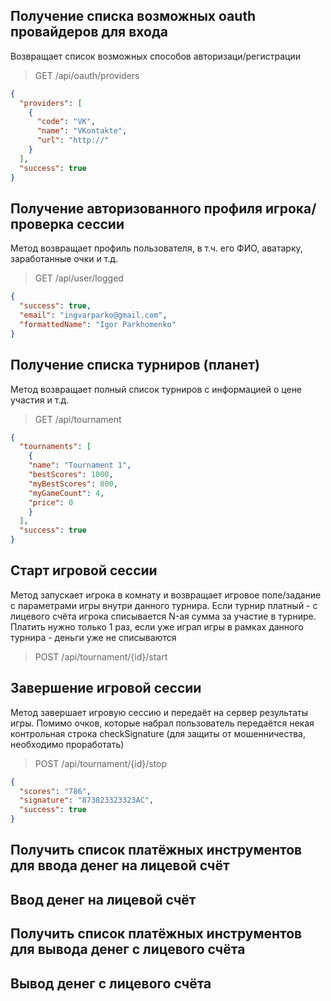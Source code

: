 ## Получение списка возможных oauth провайдеров для входа

Возвращает список возможных способов авторизаци/регистрации

> GET /api/oauth/providers

```json
{
  "providers": [
    {
      "code": "VK",
      "name": "VKontakte",
      "url": "http://"
    }
  ],
  "success": true
}
```

## Получение авторизованного профиля игрока/проверка сессии

Метод возвращает профиль пользователя, в т.ч. его ФИО, аватарку, заработанные очки и т.д.

> GET /api/user/logged

```json
{
  "success": true,
  "email": "ingvarparko@gmail.com",
  "formattedName": "Igor Parkhomenko"
}
```

## Получение списка турниров (планет)

Метод возвращает полный список турниров с информацией о цене участия и т.д.

> GET /api/tournament

```json
{
  "tournaments": [
    { 
    "name": "Tournament 1",
    "bestScores": 1000,
    "myBestScores": 800,
    "myGameCount": 4,
    "price": 0
    }
  ],
  "success": true
}
```

## Старт игровой сессии

Метод запускает игрока в комнату и возвращает игровое поле/задание с параметрами игры внутри данного турнира. Если турнир платный - с лицевого счёта игрока списывается N-ая сумма за участие в турнире. Платить нужно только 1 раз, если уже играл игры в рамках данного турнира - деньги уже не списываются

> POST /api/tournament/{id}/start

## Завершение игровой сессии

Метод завершает игровую сессию и передаёт на сервер результаты игры. Помимо очков, которые набрал пользователь передаётся некая контрольная строка checkSignature (для защиты от мошенничества, необходимо проработать)

> POST /api/tournament/{id}/stop

```json
{
  "scores": "786",
  "signature": "873823323323AC",
  "success": true
}
```


## Получить список платёжных инструментов для ввода денег на лицевой счёт

## Ввод денег на лицевой счёт

## Получить список платёжных инструментов для вывода денег с лицевого счёта

## Вывод денег с лицевого счёта
